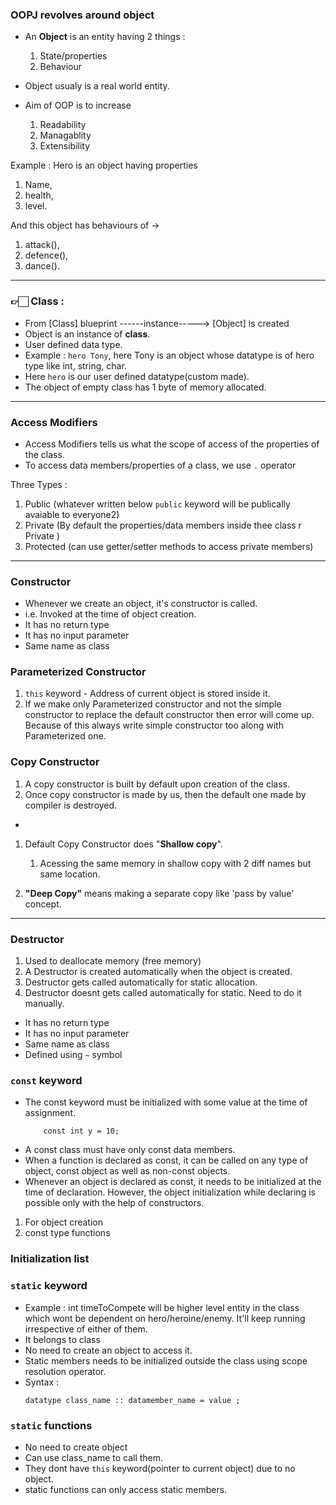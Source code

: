 ### OOPJ revolves around object

- An **Object** is an entity having 2 things :

  1. State/properties
  2. Behaviour

- Object usualy is a real world entity.

- Aim of OOP is to increase
  1. Readability
  2. Managablity
  3. Extensibility

Example : Hero is an object having properties

1. Name,
2. health,
3. level.

And this object has behaviours of ->

1. attack(),
2. defence(),
3. dance().

---

### 👉🏻 Class :

- From [Class] blueprint ------instance-----> [Object] is created
- Object is an instance of **class**.
- User defined data type.
- Example : `hero Tony`, here Tony is an object whose datatype is of hero type like int, string, char.
- Here `hero` is our user defined datatype(custom made).
- The object of empty class has 1 byte of memory allocated.

---

### Access Modifiers

- Access Modifiers tells us what the scope of access of the properties of the class.
- To access data members/properties of a class, we use `.` operator

Three Types :

1. Public (whatever written below `public` keyword will be publically avaiable to everyone2)
2. Private (By default the properties/data members inside thee class r Private )
3. Protected (can use getter/setter methods to access private members)

---

### Constructor

- Whenever we create an object, it's constructor is called.
- i.e. Invoked at the time of object creation.
- It has no return type
- It has no input parameter
- Same name as class

### Parameterized Constructor

1. `this` keyword - Address of current object is stored inside it.
2. If we make only Parameterized constructor and not the simple constructor to replace the default constructor then error will come up. Because of this always write simple constructor too along with Parameterized one.

### Copy Constructor

1. A copy constructor is built by default upon creation of the class.
2. Once copy constructor is made by us, then the default one made by compiler is destroyed.

-

1. Default Copy Constructor does "**Shallow copy**".

   1. Acessing the same memory in shallow copy with 2 diff names but same location.

2. **"Deep Copy"** means making a separate copy like 'pass by value' concept.

---

### Destructor

1. Used to deallocate memory (free memory)
2. A Destructor is created automatically when the object is created.
3. Destructor gets called automatically for static allocation.
4. Destructor doesnt gets called automatically for static. Need to do it manually.

- It has no return type
- It has no input parameter
- Same name as class
- Defined using `~` symbol

### `const` keyword

- The const keyword must be initialized with some value at the time of assignment.
  ```
      const int y = 10;
  ```
- A const class must have only const data members.
- When a function is declared as const, it can be called on any type of object, const object as well as non-const objects.
- Whenever an object is declared as const, it needs to be initialized at the time of declaration. However, the object initialization while declaring is possible only with the help of constructors.

1. For object creation
2. const type functions

### Initialization list

### `static` keyword

- Example : int timeToCompete will be higher level entity in the class which wont be dependent on hero/heroine/enemy. It'll keep running irrespective of either of them.
- It belongs to class
- No need to create an object to access it.
- Static members needs to be initialized outside the class using scope resolution operator.
- Syntax :
  ```
  datatype class_name :: datamember_name = value ;
  ```

### `static` functions

- No need to create object
- Can use class_name to call them.
- They dont have `this` keyword(pointer to current object) due to no object.
- static functions can only access static members.
